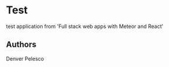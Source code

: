 # Test

test application from 'Full stack web apps with Meteor and React'

## Authors

Denver Pelesco
